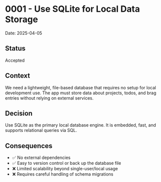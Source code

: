 # 0001 - Use SQLite for Local Data Storage

Date: 2025-04-05

## Status

Accepted

## Context

We need a lightweight, file-based database that requires no setup for local development use. The app must store data about projects, todos, and brag entries without relying on external services.

## Decision

Use SQLite as the primary local database engine. It is embedded, fast, and supports relational queries via SQL.

## Consequences

- ✅ No external dependencies
- ✅ Easy to version control or back up the database file
- ❌ Limited scalability beyond single-user/local usage
- ❌ Requires careful handling of schema migrations
